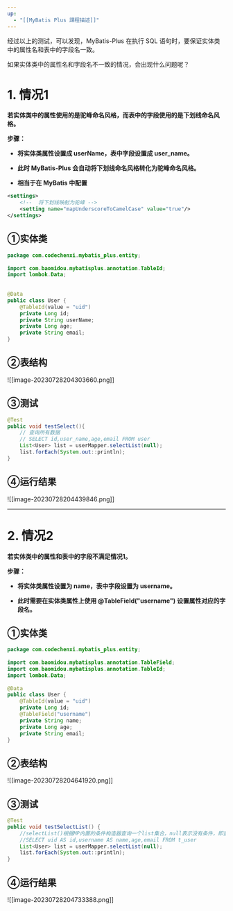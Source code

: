```yaml
---
up:
  - "[[MyBatis Plus 課程描述]]"
---
```

经过以上的测试，可以发现，MyBatis-Plus 在执行 SQL 语句时，要保证实体类中的属性名和表中的字段名一致。

如果实体类中的属性名和字段名不一致的情况，会出现什么问题呢？

# 1. 情况1

**若实体类中的属性使用的是驼峰命名风格，而表中的字段使用的是下划线命名风格。**

**步骤：**

- **将实体类属性设置成 userName，表中字段设置成 user_name。**

- **此时 MyBatis-Plus 会自动将下划线命名风格转化为驼峰命名风格。**

- **相当于在 MyBatis 中配置**

```xml
<settings>
    <!--  将下划线映射为驼峰 -->
    <setting name="mapUnderscoreToCamelCase" value="true"/>
</settings>
```

## ①实体类

```java
package com.codechenxi.mybatis_plus.entity;  
  
import com.baomidou.mybatisplus.annotation.TableId;  
import lombok.Data;  
  
  
@Data  
public class User {  
    @TableId(value = "uid")  
    private Long id;  
    private String userName;  
    private Long age;  
    private String email;  
}
```

## ②表结构

![[image-20230728204303660.png]]

## ③测试

```java
@Test  
public void testSelect(){  
    // 查询所有数据  
    // SELECT id,user_name,age,email FROM user  
    List<User> list = userMapper.selectList(null);  
    list.forEach(System.out::println);  
}
```

## ④运行结果

![[image-20230728204439846.png]]

---

# 2. 情况2

**若实体类中的属性和表中的字段不满足情况1。**

**步骤：**

- **将实体类属性设置为 name，表中字段设置为 username。**

- **此时需要在实体类属性上使用 @TableField("username") 设置属性对应的字段名。**

## ①实体类

```java
package com.codechenxi.mybatis_plus.entity;  
  
import com.baomidou.mybatisplus.annotation.TableField;  
import com.baomidou.mybatisplus.annotation.TableId;  
import lombok.Data;  
  
@Data  
public class User {  
    @TableId(value = "uid")  
    private Long id;  
    @TableField("username")  
    private String name;  
    private Long age;  
    private String email;  
}
```

## ②表结构

![[image-20230728204641920.png]]

## ③测试

```java
@Test
public void testSelectList() {
	//selectList()根据MP内置的条件构造器查询一个list集合，null表示没有条件，即查询所有
	//SELECT uid AS id,username AS name,age,email FROM t_user
	List<User> list = userMapper.selectList(null);
	list.forEach(System.out::println);
}
```

## ④运行结果

![[image-20230728204733388.png]]
